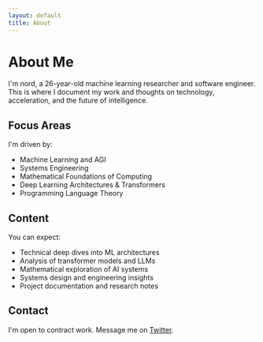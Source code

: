 ```yaml
---
layout: default
title: About
---
```


# About Me

I'm nord, a 26-year-old machine learning researcher and software engineer. This is where I document my work and thoughts on technology, acceleration, and the future of intelligence.

## Focus Areas

I'm driven by:
- Machine Learning and AGI
- Systems Engineering
- Mathematical Foundations of Computing
- Deep Learning Architectures & Transformers
- Programming Language Theory

## Content

You can expect:
- Technical deep dives into ML architectures
- Analysis of transformer models and LLMs
- Mathematical exploration of AI systems
- Systems design and engineering insights
- Project documentation and research notes

## Contact

I'm open to contract work. Message me on [Twitter](https://twitter.com/avramdjo). 
